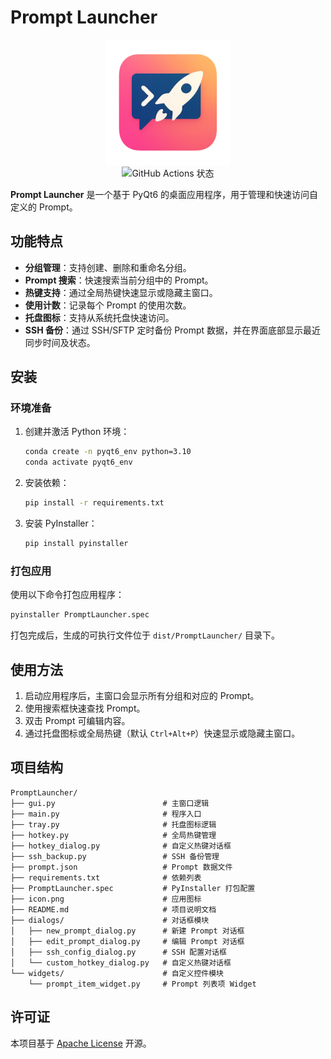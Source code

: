 # Prompt Launcher

<div align="center">
  <img src="icon.png" alt="Prompt Launcher 图标" width="200">
</div>

<div align="center">
  <img src="https://github.com/jiachenwei/PromptLauncher/actions/workflows/build.yml/badge.svg" alt="GitHub Actions 状态">
</div>

**Prompt Launcher** 是一个基于 PyQt6 的桌面应用程序，用于管理和快速访问自定义的 Prompt。

## 功能特点

- **分组管理**：支持创建、删除和重命名分组。
- **Prompt 搜索**：快速搜索当前分组中的 Prompt。
- **热键支持**：通过全局热键快速显示或隐藏主窗口。
- **使用计数**：记录每个 Prompt 的使用次数。
- **托盘图标**：支持从系统托盘快速访问。
- **SSH 备份**：通过 SSH/SFTP 定时备份 Prompt 数据，并在界面底部显示最近同步时间及状态。

## 安装

### 环境准备

1. 创建并激活 Python 环境：

   ```bash
   conda create -n pyqt6_env python=3.10
   conda activate pyqt6_env
   ```

2. 安装依赖：

   ```bash
   pip install -r requirements.txt
   ```

3. 安装 PyInstaller：

   ```bash
   pip install pyinstaller
   ```

### 打包应用

使用以下命令打包应用程序：

```bash
pyinstaller PromptLauncher.spec
```

打包完成后，生成的可执行文件位于 `dist/PromptLauncher/` 目录下。

## 使用方法

1. 启动应用程序后，主窗口会显示所有分组和对应的 Prompt。
2. 使用搜索框快速查找 Prompt。
3. 双击 Prompt 可编辑内容。
4. 通过托盘图标或全局热键（默认 `Ctrl+Alt+P`）快速显示或隐藏主窗口。

## 项目结构

```plaintext
PromptLauncher/
├── gui.py                        # 主窗口逻辑
├── main.py                       # 程序入口
├── tray.py                       # 托盘图标逻辑
├── hotkey.py                     # 全局热键管理
├── hotkey_dialog.py              # 自定义热键对话框
├── ssh_backup.py                 # SSH 备份管理
├── prompt.json                   # Prompt 数据文件
├── requirements.txt              # 依赖列表
├── PromptLauncher.spec           # PyInstaller 打包配置
├── icon.png                      # 应用图标
├── README.md                     # 项目说明文档
├── dialogs/                      # 对话框模块
│   ├── new_prompt_dialog.py      # 新建 Prompt 对话框
│   ├── edit_prompt_dialog.py     # 编辑 Prompt 对话框
│   ├── ssh_config_dialog.py      # SSH 配置对话框
│   └── custom_hotkey_dialog.py   # 自定义热键对话框
└── widgets/                      # 自定义控件模块
    └── prompt_item_widget.py     # Prompt 列表项 Widget
```

## 许可证

本项目基于 [Apache License](LICENSE) 开源。
